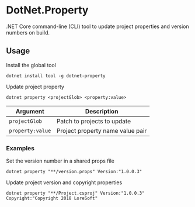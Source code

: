 # DotNet.Property

.NET Core command-line (CLI) tool to update project properties and version numbers on build.

## Usage

Install the global tool

    dotnet install tool -g dotnet-property

Update project property

    dotnet property <projectGlob> <property:value>

| Argument  | Description |
| ------------- | ------------- |
| `projectGlob` | Patch to projects to update  |
| `property:value`  | Project property name value pair  |


### Examples

Set the version number in a shared props file

    dotnet property "**/version.props" Version:"1.0.0.3"

Update project version and copyright properties


    dotnet property "**/Project.csproj" Version:"1.0.0.3" Copyright:"Copyright 2018 LoreSoft"
